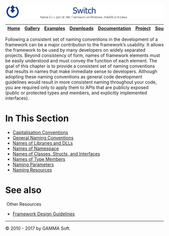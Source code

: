 ![Switch Header](Pictures/SwitchNativeC++port.png)

| [Home](Home.md) | [Gallery](Gallery.md) | [Examples](Examples.md) | [Downloads](Downloads.md) | [Documentation](Documentation.md) | [Project](https://sourceforge.net/projects/switchpro) | [Source](https://github.com/gammasoft71/switch) | [License](License.md) | [Contact](Contact.md) | [GAMMA Soft](https://gammasoft71.wixsite.com/gammasoft) |
|-----------------|-----------------------|-------------------------|-------------------------|-----------------------------------|-------------------------------------------------------|-------------------------------------------------|-----------------------|-----------------------|---------------------------------------------------------|

Following a consistent set of naming conventions in the development of a framework can be a major contribution to the framework’s usability. It allows the framework to be used by many developers on widely separated projects. Beyond consistency of form, names of framework elements must be easily understood and must convey the function of each element. The goal of this chapter is to provide a consistent set of naming conventions that results in names that make immediate sense to developers. Although adopting these naming conventions as general code development guidelines would result in more consistent naming throughout your code, you are required only to apply them to APIs that are publicly exposed (public or protected types and members, and explicitly implemented interfaces).
 
# In This Section

* [Capitalisation Conventions](CapitalisationConventions.md)
* [General Naming Conventions](GeneralNamingConventions.md)
* [Names of Libraries and DLLs](NamesOfLibrariesAndDLLs.md)
* [Names of Namespace](NamesOfNamespace.md)
* [Names of Classes, Structs, and Interfaces](NamesOfClassesStructsAndInterfaces.md)
* [Names of Type Members](NamesOfTypeMembers.md)
* [Naming Parameters](NamingParameters.md)
* [Naming Resources](NamingResources.md)
​

# See also
​
Other Resources

* [Framework Design Guidelines](FrameworkDesignGuidelines.md)

______________________________________________________________________________________________

© 2010 - 2017 by GAMMA Soft.
